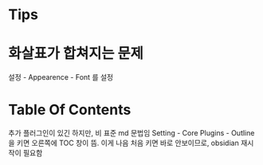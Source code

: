 # Tips
# 화살표가 합쳐지는 문제
설정 - Appearence - Font 를 설정

# Table Of Contents
추가 플러그인이 있긴 하지만, 비 표준 md 문법임
Setting - Core Plugins - Outline 을 키면 오른쪽에 TOC 창이 뜸. 이게 나음
처음 키면 바로 안보이므로, obsidian 재시작이 필요함